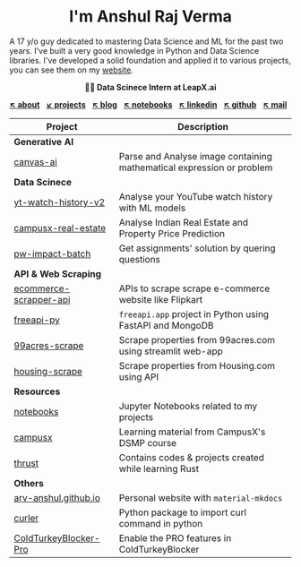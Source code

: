 <h1 align="center">
  <strong>I'm Anshul Raj Verma</strong>
</h1>

A 17 y/o guy dedicated to mastering Data Science and ML for the past two years. I've built a very good knowledge in
Python and Data Science libraries. I've developed a solid foundation and applied it to various projects, you can see
them on my [website](https://arv-anshul.github.io/project "My Projects Details").

<p align="center">
  <strong>🧑‍💻 Data Scinece Intern at LeapX.ai</strong>
</p>

<p align="center">
  <a href="https://arv-anshul.github.io/about"><strong>↖ about</strong></a> &nbsp;
  <a href="https://arv-anshul.github.io/projects" title="projects listed below"><strong>↙ projects</strong></a> &nbsp;
  <a href="https://arv-anshul.github.io/blog"><strong>↖ blog</strong></a> &nbsp;
  <a href="https://arv-anshul.github.io/notebooks"><strong>↖ notebooks</strong></a> &nbsp;
  <a href="https://arv-anshul.github.io/linkedin"><strong>↖ linkedin</strong></a> &nbsp;
  <a href="https://arv-anshul.github.io/gh"><strong>↖ github</strong></a> &nbsp;
  <a href="mailto:arv.anshul.1864@gmail.com"><strong>↖ mail</strong></a> &nbsp;
</p>

| Project                                                                        | Description                                                           |
| ------------------------------------------------------------------------------ | --------------------------------------------------------------------- |
| **Generative AI**                                                              |                                                                       |
| [canvas-ai](https://github.com/arv-anshul/canvas-ai)                           | Parse and Analyse image containing mathematical expression or problem |
| **Data Scinece**                                                               |                                                                       |
| [yt-watch-history-v2](https://github.com/arv-anshul/yt-watch-history-v2)       | Analyse your YouTube watch history with ML models                     |
| [campusx-real-estate](https://github.com/arv-anshul/campusx-real-estate)       | Analyse Indian Real Estate and Property Price Prediction              |
| [pw-impact-batch](https://github.com/arv-anshul/pw-impact-batch)               | Get assignments' solution by quering questions                        |
| **API & Web Scraping**                                                         |                                                                       |
| [ecommerce-scrapper-api](https://github.com/arv-anshul/ecommerce-scrapper-api) | APIs to scrape scrape e-commerce website like Flipkart                |
| [freeapi-py](https://github.com/arv-anshul/freeapi-py)                         | `freeapi.app` project in Python using FastAPI and MongoDB             |
| [99acres-scrape](https://github.com/arv-anshul/99acres-scrape)                 | Scrape properties from 99acres.com using streamlit web-app            |
| [housing-scrape](https://github.com/arv-anshul/housing-scrape)                 | Scrape properties from Housing.com using API                          |
| **Resources**                                                                  |                                                                       |
| [notebooks](https://github.com/arv-anshul/notebooks)                           | Jupyter Notebooks related to my projects                              |
| [campusx](https://github.com/arv-anshul/campusx)                               | Learning material from CampusX's DSMP course                          |
| [thrust](https://github.com/arv-anshul/thrust)                                 | Contains codes & projects created while learning Rust                 |
| **Others**                                                                     |                                                                       |
| [arv-anshul.github.io](https://github.com/arv-anshul/arv-anshul.github.io)     | Personal website with `material-mkdocs`                               |
| [curler](https://github.com/arv-anshul/curler)                                 | Python package to import curl command in python                       |
| [ColdTurkeyBlocker-Pro](https://github.com/arv-anshul/ColdTurkeyBlocker-Pro)   | Enable the PRO features in ColdTurkeyBlocker                          |
